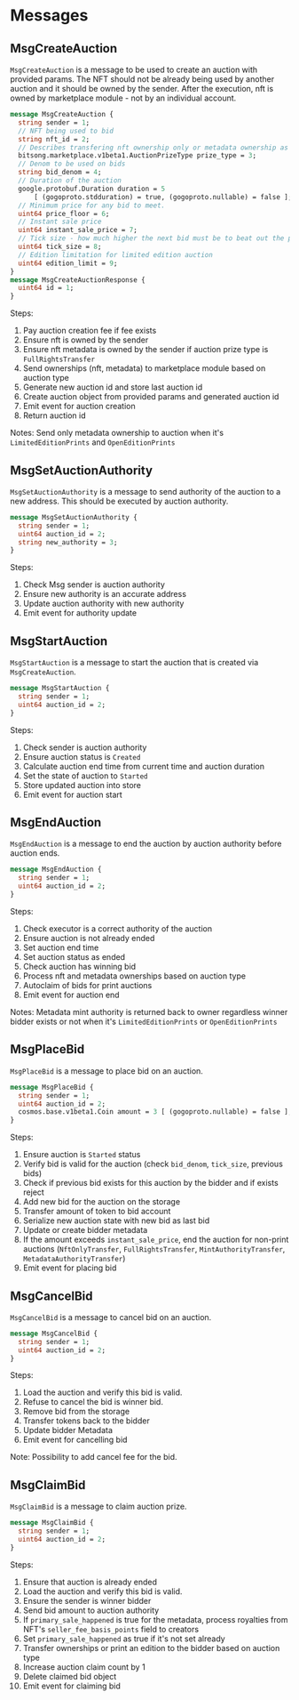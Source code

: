 # Messages

## MsgCreateAuction

`MsgCreateAuction` is a message to be used to create an auction with provided params.
The NFT should not be already being used by another auction and it should be owned by the sender.
After the execution, nft is owned by marketplace module - not by an individual account.

```protobuf
message MsgCreateAuction {
  string sender = 1;
  // NFT being used to bid
  string nft_id = 2;
  // Describes transfering nft ownership only or metadata ownership as well
  bitsong.marketplace.v1beta1.AuctionPrizeType prize_type = 3;
  // Denom to be used on bids
  string bid_denom = 4;
  // Duration of the auction
  google.protobuf.Duration duration = 5
      [ (gogoproto.stdduration) = true, (gogoproto.nullable) = false ];
  // Minimum price for any bid to meet.
  uint64 price_floor = 6;
  // Instant sale price
  uint64 instant_sale_price = 7;
  // Tick size - how much higher the next bid must be to beat out the previous bid.
  uint64 tick_size = 8;
  // Edition limitation for limited edition auction
  uint64 edition_limit = 9;
}
message MsgCreateAuctionResponse {
  uint64 id = 1;
}
```

Steps:

1. Pay auction creation fee if fee exists
2. Ensure nft is owned by the sender
3. Ensure nft metadata is owned by the sender if auction prize type is `FullRightsTransfer`
4. Send ownerships (nft, metadata) to marketplace module based on auction type
5. Generate new auction id and store last auction id
6. Create auction object from provided params and generated auction id
7. Emit event for auction creation
8. Return auction id

Notes: Send only metadata ownership to auction when it's `LimitedEditionPrints` and `OpenEditionPrints`

## MsgSetAuctionAuthority

`MsgSetAuctionAuthority` is a message to send authority of the auction to a new address.
This should be executed by auction authority.

```protobuf
message MsgSetAuctionAuthority {
  string sender = 1;
  uint64 auction_id = 2;
  string new_authority = 3;
}
```

Steps:

1. Check Msg sender is auction authority
2. Ensure new authority is an accurate address
3. Update auction authority with new authority
4. Emit event for authority update

## MsgStartAuction

`MsgStartAuction` is a message to start the auction that is created via `MsgCreateAuction`.

```protobuf
message MsgStartAuction {
  string sender = 1;
  uint64 auction_id = 2;
}
```

Steps:

1. Check sender is auction authority
2. Ensure auction status is `Created`
3. Calculate auction end time from current time and auction duration
4. Set the state of auction to `Started`
5. Store updated auction into store
6. Emit event for auction start

## MsgEndAuction

`MsgEndAuction` is a message to end the auction by auction authority before auction ends.

```protobuf
message MsgEndAuction {
  string sender = 1;
  uint64 auction_id = 2;
}
```

Steps:

1.  Check executor is a correct authority of the auction
2.  Ensure auction is not already ended
3.  Set auction end time
4.  Set auction status as ended
5.  Check auction has winning bid
6.  Process nft and metadata ownerships based on auction type
7.  Autoclaim of bids for print auctions
8.  Emit event for auction end

Notes: Metadata mint authority is returned back to owner regardless winner bidder exists or not when it's `LimitedEditionPrints` or `OpenEditionPrints`

## MsgPlaceBid

`MsgPlaceBid` is a message to place bid on an auction.

```protobuf
message MsgPlaceBid {
  string sender = 1;
  uint64 auction_id = 2;
  cosmos.base.v1beta1.Coin amount = 3 [ (gogoproto.nullable) = false ];
}
```

Steps:

1. Ensure auction is `Started` status
2. Verify bid is valid for the auction (check `bid_denom`, `tick_size`, previous bids)
3. Check if previous bid exists for this auction by the bidder and if exists reject
4. Add new bid for the auction on the storage
5. Transfer amount of token to bid account
6. Serialize new auction state with new bid as last bid
7. Update or create bidder metadata
8. If the amount exceeds `instant_sale_price`, end the auction for non-print auctions (`NftOnlyTransfer`, `FullRightsTransfer`, `MintAuthorityTransfer`, `MetadataAuthorityTransfer`)
9. Emit event for placing bid

## MsgCancelBid

`MsgCancelBid` is a message to cancel bid on an auction.

```protobuf
message MsgCancelBid {
  string sender = 1;
  uint64 auction_id = 2;
}
```

Steps:

1. Load the auction and verify this bid is valid.
2. Refuse to cancel the bid is winner bid.
3. Remove bid from the storage
4. Transfer tokens back to the bidder
5. Update bidder Metadata
6. Emit event for cancelling bid

Note: Possibility to add cancel fee for the bid.

## MsgClaimBid

`MsgClaimBid` is a message to claim auction prize.

```protobuf
message MsgClaimBid {
  string sender = 1;
  uint64 auction_id = 2;
}
```

Steps:

1. Ensure that auction is already ended
2. Load the auction and verify this bid is valid.
3. Ensure the sender is winner bidder
4. Send bid amount to auction authority
5. If `primary_sale_happened` is true for the metadata, process royalties from NFT's `seller_fee_basis_points` field to creators
6. Set `primary_sale_happened` as true if it's not set already
7. Transfer ownerships or print an edition to the bidder based on auction type
8. Increase auction claim count by 1
9. Delete claimed bid object
10. Emit event for claiming bid
